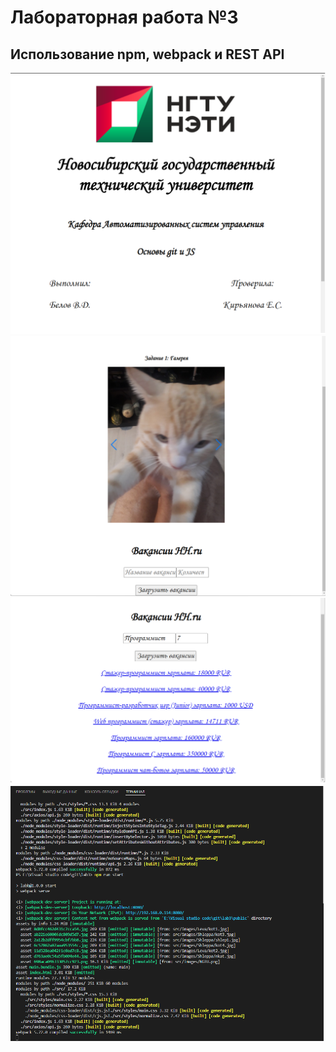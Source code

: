 # Лабораторная работа №3
## Использование npm, webpack и REST API

![alt Скриншот Задания 1](1.png)
![alt Скриншот Задания 1](2.png)
![alt Скриншот Задания 1](3.png)
![alt Скриншот Задания 1](4.png)

